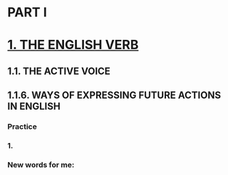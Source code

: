# PART I
# [1. THE ENGLISH VERB](../1.README.md)
## 1.1. THE ACTIVE VOICE
## 1.1.6. WAYS OF EXPRESSING FUTURE ACTIONS IN ENGLISH
### Practice 
### 1.

### New words for me: